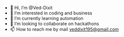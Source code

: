 - 👋 Hi, I’m @Ved-Dixit
- 👀 I’m interested in coding and business
- 🌱 I’m currently learning automation
- 💞️ I’m looking to collaborate on hackathons
- 📫 How to reach me by mail veddixit195@gmail.com

<!---
Ved-Dixit/Ved-Dixit is a ✨ special ✨ repository because its `README.md` (this file) appears on your GitHub profile.
You can click the Preview link to take a look at your changes.
--->
